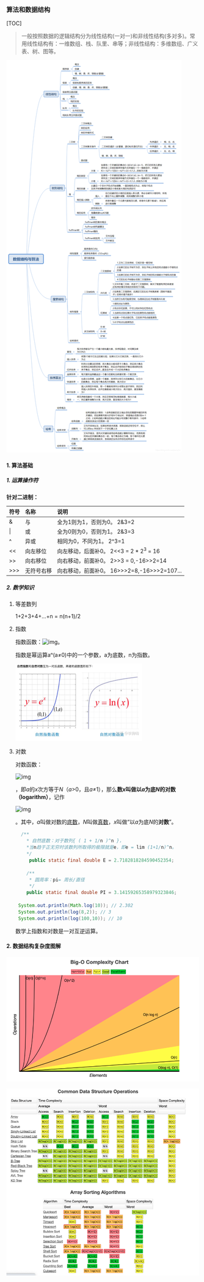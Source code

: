 ### 算法和数据结构

[TOC]

> 一般按照数据的逻辑结构分为线性结构(一对一)和非线性结构(多对多)。常用线性结构有：一维数组、栈、队里、串等；非线性结构：多维数组、广义表、树、图等。

![算法](images/算法脑图.png)

#### 1. 算法基础

##### 1. 运算操作符

**针对二进制：**

| 符号 | 名称       | 说明                                           |
| :--- | :--------- | :--------------------------------------------- |
| &    | 与         | 全为1则为1，否则为0。 2&3=2                    |
| \|   | 或         | 全为0则为0，否则为1。 2&3=3                    |
| ^    | 异或       | 相同为0，不同为1。       2^3=1                 |
| <<   | 向左移位   | 向左移动，后面补0。     2<<3 = 2 * $2^3$ = 16  |
| >>   | 向右移位   | 向右移动，前面补0。     2>>3 = 0,-16>>2=14     |
| >>>  | 无符号右移 | 向右移动，前面补0。    16>>>2=8,-16>>>2=107... |

##### 2. 数学知识

1. 等差数列

   1+2+3+4+...+n = n(n+1)/2

2. 指数

   指数函数：![img](https://bkimg.cdn.bcebos.com/formula/1709a9255014c6090b131e651224a4e9.svg)。

   指数是幂运算aⁿ(a≠0)中的一个参数，a为底数，n为指数。

   <img src="images/数学-对数.png" style="zoom:50%;" />

3. 对数

   对数函数：

   ![img](https://bkimg.cdn.bcebos.com/formula/78721d02e372b83d533e4cf08355258b.svg)

   ，即*a*的*x*次方等于*N*（*a*>0，且*a*≠1），那么**数*x*叫做以*a*为底*N*的对数（logarithm）**，记作

   ![img](https://bkimg.cdn.bcebos.com/formula/79299e9764522eae915866637ef5c6b5.svg)

   。其中，*a*叫做对数的[底数](https://baike.baidu.com/item/底数)，*N*叫做[真数](https://baike.baidu.com/item/真数/20402544)，*x*叫做“以*a*为底*N*的**对数**”。

   ```java
     /**
       * 自然底数：对于数列{ ( 1 + 1/n )^n }，
       *当n趋于正无穷时该数列所取得的极限就是e，即e = lim (1+1/n)^n。 
       */
      	public static final double E = 2.7182818284590452354;
   
       /**
        * 圆周率：pi= 周长/直径
        */
       public static final double PI = 3.14159265358979323846;
   
    System.out.println(Math.log(10)); // 2.302
    System.out.println(log(8,2)); // 3
    System.out.println(log(100,10)); // 10
   ```

   数学上指数和对数是一对互逆运算。

#### 2. 数据结构复杂度图解

![time1](images/struct-time1.png)

![time2](images/struct-time2.png)
